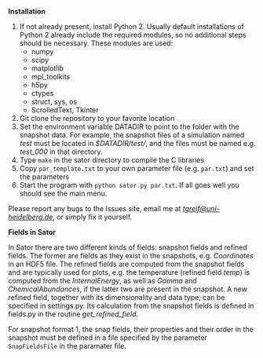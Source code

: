 **Installation**

1. If not already present, install Python 2. Usually default installations of Python 2 already include the required modules, so no additional steps should be necessary. These modules are used:
	* numpy
	* scipy
	* matplotlib
	* mpl_toolkits
	* h5py
	* ctypes
	* struct, sys, os
	* ScrolledText, Tkinter
2. Git clone the repository to your favorite location
3. Set the environment variable DATADIR to point to the folder with the snapshot data. For example, the snapshot files of a simulation named *test* must be located in *$DATADIR/test/*, and the files must be named e.g. *test_000* in that directory.
4. Type `make` in the sator directory to compile the C libraries
5. Copy `par_template.txt` to your own parameter file (e.g. `par.txt`) and set the parameters
4. Start the program with `python sator.py par.txt`. If all goes well you should see the main menu.

Please report any bugs to the Issues site, email me at *tgreif@uni-heidelberg.de*, or simply fix it yourself.

**Fields in Sator**

In Sator there are two different kinds of fields: snapshot fields and refined fields. The former are fields as they exist in the snapshots, e.g. *Coordinates* in an HDF5 file. The refined fields are computed from the snapshot fields and are typically used for plots, e.g. the temperature (refined field *temp*) is computed from the *InternalEnergy*, as well as *Gamma* and *ChemicalAbundances*, if the latter two are present in the snapshot. A new refined field, together with its dimensionality and data type, can be specified in settings.py. Its calculation from the snapshot fields is defined in fields.py in the routine *get_refined_field*.

For snapshot format 1, the snap fields, their properties and their order in the snapshot must be defined in a file specified by the parameter `SnapFieldsFile` in the paramater file.